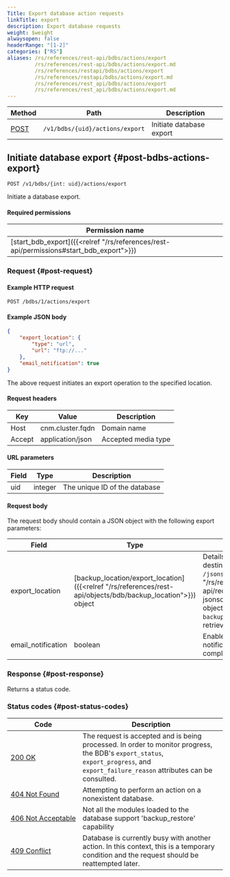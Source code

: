 ```yaml
---
Title: Export database action requests
linkTitle: export
description: Export database requests
weight: $weight
alwaysopen: false
headerRange: "[1-2]"
categories: ["RS"]
aliases: /rs/references/rest-api/bdbs/actions/export
         /rs/references/rest-api/bdbs/actions/export.md
         /rs/references/restapi/bdbs/actions/export
         /rs/references/restapi/bdbs/actions/export.md
         /rs/references/rest_api/bdbs/actions/export
         /rs/references/rest_api/bdbs/actions/export.md
---
```


| Method | Path | Description |
|--------|------|-------------|
| [POST](#post-bdbs-actions-export) | `/v1/bdbs/{uid}/actions/export` | Initiate database export |

## Initiate database export {#post-bdbs-actions-export}

	POST /v1/bdbs/{int: uid}/actions/export

Initiate a database export.

#### Required permissions

| Permission name |
|-----------------|
| [start_bdb_export]({{<relref "/rs/references/rest-api/permissions#start_bdb_export">}}) |

### Request {#post-request} 

#### Example HTTP request

	POST /bdbs/1/actions/export 

#### Example JSON body

```json
{
    "export_location": {
        "type": "url",
        "url": "ftp://..."
    },
    "email_notification": true
}
```

The above request initiates an export operation to the specified location.

#### Request headers

| Key | Value | Description |
|-----|-------|-------------|
| Host | cnm.cluster.fqdn | Domain name |
| Accept | application/json | Accepted media type |


#### URL parameters

| Field | Type | Description |
|-------|------|-------------|
| uid | integer | The unique ID of the database |


#### Request body

The request body should contain a JSON object with the following export parameters: 

| Field | Type | Description |
|-------|------|-------------|
| export_location | [backup_location/export_location]({{<relref "/rs/references/rest-api/objects/bdb/backup_location">}}) object | Details for the export destination. Call [`GET /jsonschema`]({{<relref "/rs/references/rest-api/requests/jsonschema#get-jsonschema">}}) on the bdb object and review the `backup_location` field to retrieve the object's structure.  |
| email_notification | boolean | Enable/disable an email notification on export failure/ completion. (optional) |

### Response {#post-response} 

Returns a status code.

### Status codes {#post-status-codes} 

| Code | Description |
|------|-------------|
| [200 OK](http://www.w3.org/Protocols/rfc2616/rfc2616-sec10.html#sec10.2.1) | The request is accepted and is being processed. In order to monitor progress, the BDB's `export_status`, `export_progress`, and `export_failure_reason` attributes can be consulted. |
| [404 Not Found](http://www.w3.org/Protocols/rfc2616/rfc2616-sec10.html#sec10.4.5) | Attempting to perform an action on a nonexistent database. |
| [406&nbsp;Not&nbsp;Acceptable](http://www.w3.org/Protocols/rfc2616/rfc2616-sec10.html#sec10.4.7) | Not all the modules loaded to the database support 'backup_restore' capability |
| [409 Conflict](http://www.w3.org/Protocols/rfc2616/rfc2616-sec10.html#sec10.4.10) | Database is currently busy with another action. In this context, this is a temporary condition and the request should be reattempted later. |
